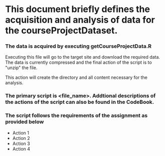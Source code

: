 # This document briefly defines the acquisition and analysis of data for the courseProjectDataset.

### The data is acquired by executing getCourseProjectData.R
Executing this file will go to the target site and download the required data. The data is currently compressed and the final action of the script is to "unzip" the file.

This action will create the directory and all content necessary for the analysis.

### The primary script is <file_name>. Addtional descriptions of the actions of the script can also be found in the CodeBook.

### The script follows the requirements of the assignment as provided below

- Action 1
- Action 2
- Action 3
- Action 4

